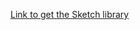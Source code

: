 [Link to get the Sketch library](sketch://add-library?url=https%3A%2F%2Fgithub.com%2FCMSgov%2Fdesign-system%2Fblob%2FSketch-library-test%2Fdesign-assets%2Fcms-design-system-ui-kit.xml)
